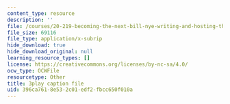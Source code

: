 ```yaml
---
content_type: resource
description: ''
file: /courses/20-219-becoming-the-next-bill-nye-writing-and-hosting-the-educational-show-january-iap-2015/396ca7618e532c01edf2fbcc650f010a_Ui2q2uoA-_g.srt
file_size: 69116
file_type: application/x-subrip
hide_download: true
hide_download_original: null
learning_resource_types: []
license: https://creativecommons.org/licenses/by-nc-sa/4.0/
ocw_type: OCWFile
resourcetype: Other
title: 3play caption file
uid: 396ca761-8e53-2c01-edf2-fbcc650f010a
---
```


